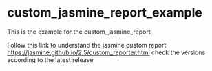 # custom_jasmine_report_example
This is the example for the custom_jasmine_report 

Follow this link to understand the jasmine custom report
https://jasmine.github.io/2.5/custom_reporter.html
check the versions according to the latest release
